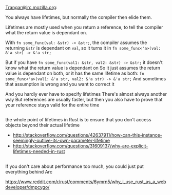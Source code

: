 Trangar@irc.mozilla.org:

You always have lifetimes, but normally the compiler then elide them.

Lifetimes are mostly used when you return a reference, to tell the compiler what the return value is dependant on.

With `fn some_func(val: &str) -> &str;`, the compiler assumes the returning `&str` is dependant on `val`, so it turns it in `fn some_func<'a>(val: &'a str) -> &'a str;`

But if you have `fn some_func(val1: &str, val2: &str) -> &str;` it doesn't know what the return value is dependant on 
So it just assumes the return value is dependant on both, or it has the same lifetime as both: `fn some_func<'a>(val1: &'a str, val2: &'a str) -> &'a str;` 
And sometimes that assumption is wrong and you want to correct it 

And you hardly ever have to specify lifetimes 
There's almost always another way 
But references are usually faster, but then you also have to prove that your reference stays valid for the entire time 

##

the whole point of lifetimes in Rust is to ensure that you don't access objects beyond their actual lifetime

- http://stackoverflow.com/questions/42637911/how-can-this-instance-seemingly-outlive-its-own-parameter-lifetime
- http://stackoverflow.com/questions/31609137/why-are-explicit-lifetimes-needed-in-rust

##

If you don't care about performance too much, you could just put everything behind Arc<T>

https://www.reddit.com/r/rust/comments/6ymrn5/why_i_use_rust_as_a_webdeveloper/dmpcygo/
